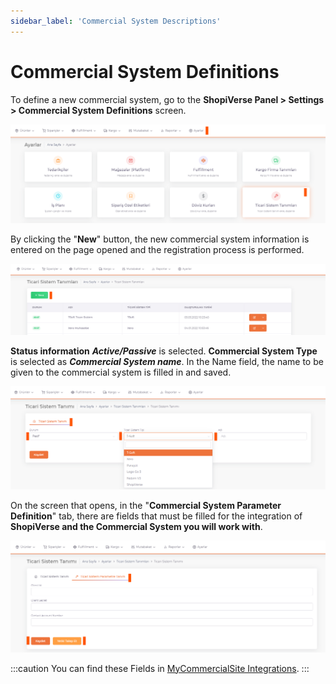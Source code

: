```yaml
---
sidebar_label: 'Commercial System Descriptions'
---
```


# Commercial System Definitions

To define a new commercial system, go to the **ShopiVerse Panel > Settings > Commercial System Definitions** screen.

![CommercialSystem](../img/CommercialSystem.png)

By clicking the "**New**" button, the new commercial system information is entered on the page opened and the registration process is performed.

![CommercialSystemAdd](../img/CommercialSystemAdd.png)

**Status information** ***Active/Passive*** is selected. **Commercial System Type** is selected as ***Commercial System name***. In the Name field, the name to be given to the commercial system is filled in and saved.

![CommercialSystemAddSave](../img/CommercialSystemAddSave.png)

On the screen that opens, in the "**Commercial System Parameter Definition**" tab, there are fields that must be filled for the integration of **ShopiVerse and the Commercial System you will work with**.

![CommercialSystemAddSaveSave](../img/CommercialSystemAddSaveSave.png)

:::caution
You can find these Fields in [MyCommercialSite Integrations](/docs/category/commercial-system-integration).
:::